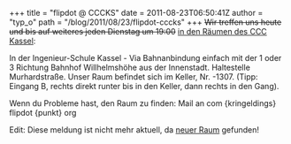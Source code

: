 +++
title = "flipdot @ CCCKS"
date = 2011-08-23T06:50:41Z
author = "typ_o"
path = "/blog/2011/08/23/flipdot-cccks"
+++
~~Wir treffen uns heute und bis auf weiteres jeden Dienstag um 19:00~~
[in den Räumen des CCC
Kassel](http://maps.google.de/maps?q=kassel,+wilhelmsh%C3%B6her+allee+73&hl=de&ie=UTF8&ll=51.311308,9.47338&spn=0.006284,0.011061&sll=51.312273,9.473723&sspn=0.006284,0.011061&t=h&z=17):

In der Ingenieur-Schule Kassel - Via Bahnanbindung einfach mit der 1
oder 3 Richtung Bahnhof Willhelmshöhe aus der Innenstadt. Haltestelle
Murhardstraße. Unser Raum befindet sich im Keller, Nr. -1307. (Tipp:
Eingang B, rechts direkt runter bis in den Keller, dann rechts in den
Gang).

Wenn du Probleme hast, den Raum zu finden: Mail an com {kringeldings}
flipdot {punkt} org

Edit: Diese meldung ist nicht mehr aktuell, da [neuer
Raum](http://flipdot.org/wiki/index.php?title=Flipdot_Treffen)
gefunden\!

